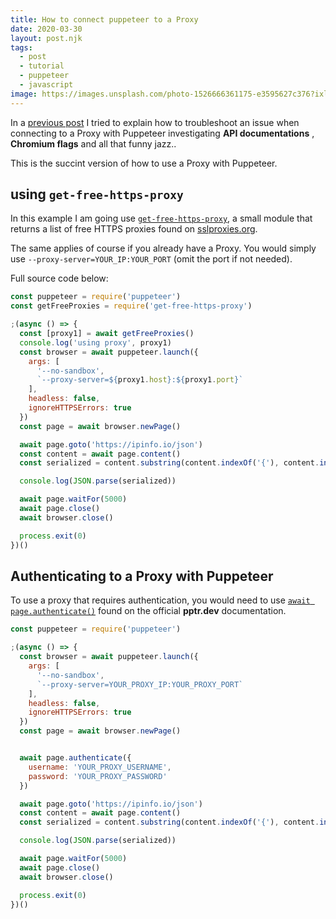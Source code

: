 ```yaml
---
title: How to connect puppeteer to a Proxy
date: 2020-03-30
layout: post.njk
tags:
  - post
  - tutorial
  - puppeteer
  - javascript
image: https://images.unsplash.com/photo-1526666361175-e3595627c376?ixlib=rb-1.2.1&ixid=eyJhcHBfaWQiOjEyMDd9&auto=format&fit=crop&w=250&q=40
---
```


In a [previous post](/posts/2020-03-30-How-to-solve-Puppeteer-Chrome-Error-ERR_INVALID_ARGUMENT/) I tried to explain how to troubleshoot an issue when connecting to a Proxy with Puppeteer investigating **API documentations** , **Chromium flags** and all that funny jazz..

This is the succint version of how to use a Proxy with Puppeteer.

## using `get-free-https-proxy`

In this example I am going use [`get-free-https-proxy`](https://www.npmjs.com/package/get-free-https-proxy), a small module that returns a list of free HTTPS proxies found on [sslproxies.org](https://www.sslproxies.org).

The same applies of course if you already have a Proxy. You would simply use `--proxy-server=YOUR_IP:YOUR_PORT` (omit the port if not needed).

Full source code below:

```js
const puppeteer = require('puppeteer')
const getFreeProxies = require('get-free-https-proxy')

;(async () => {
  const [proxy1] = await getFreeProxies()
  console.log('using proxy', proxy1)
  const browser = await puppeteer.launch({
    args: [
      '--no-sandbox',
      `--proxy-server=${proxy1.host}:${proxy1.port}`
    ],
    headless: false,
    ignoreHTTPSErrors: true
  })
  const page = await browser.newPage()

  await page.goto('https://ipinfo.io/json')
  const content = await page.content()
  const serialized = content.substring(content.indexOf('{'), content.indexOf('}') + 1)

  console.log(JSON.parse(serialized))

  await page.waitFor(5000)
  await page.close()
  await browser.close()

  process.exit(0)
})()
```

## Authenticating to a Proxy with Puppeteer

To use a proxy that requires authentication, you would need to use [`await page.authenticate()`](https://pptr.dev/#?product=Puppeteer&version=v2.1.1&show=api-pageauthenticatecredentials) found on the official **pptr.dev** documentation.

```js
const puppeteer = require('puppeteer')

;(async () => {
  const browser = await puppeteer.launch({
    args: [
      '--no-sandbox',
      `--proxy-server=YOUR_PROXY_IP:YOUR_PROXY_PORT`
    ],
    headless: false,
    ignoreHTTPSErrors: true
  })
  const page = await browser.newPage()


  await page.authenticate({
    username: 'YOUR_PROXY_USERNAME',
    password: 'YOUR_PROXY_PASSWORD'
  })

  await page.goto('https://ipinfo.io/json')
  const content = await page.content()
  const serialized = content.substring(content.indexOf('{'), content.indexOf('}') + 1)

  console.log(JSON.parse(serialized))

  await page.waitFor(5000)
  await page.close()
  await browser.close()

  process.exit(0)
})()
```
